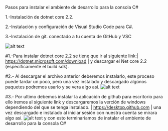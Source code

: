 Pasos para instalar el ambiente de desarrollo para la consola C#

1.-Instalación de dotnet core 2.2.

2.-Instalación y configuración de Visual Studio Code para C#.

3.-Instalación de git. conectado a tu cuenta de GitHub y VSC

![alt text](https://github.com/M3D1N4/Dorya-poo/blob/master/Images/Download%20net%20pagina.PNG")

#1.-Para instalar dotnet core 2.2 se tiene que ir al siguiente link:| https://dotnet.microsoft.com/download | y descargar el Net core 2.2 (especificamente el build sdk).

#2.-  Al descargar el archivo anterior deberemos instalarlo, este proceso puede tardar un poco, pero una vez instalado y descargado algúnos paquetes podremos usarlo y se vera algo asi.
![alt text](https://code.visualstudio.com/assets/docs/editor/accessibility/zoomed-in.png "Logo Title Text 1")
 
 #3.- Por ultimo debemos instalar la aplicación de github para escritorio para ello iremos al siguiente link y descargaremos la verción de windows dependiendo del que se tenga instalado.
| https://desktop.github.com |
una vez descargado e instalado al iniciar sesión con nuestra cuenta se mirara algo asi.
![alt text](https://desktop.github.com/images/github-desktop-screenshot-windows.png "Logo Title Text 1")
y con esto terminariamos de instalar el ambiente de desarrollo para la consola C#
